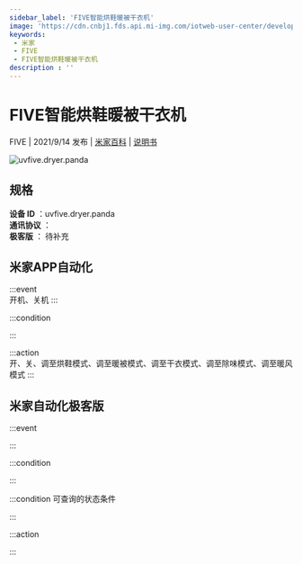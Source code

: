 ```yaml
---
sidebar_label: 'FIVE智能烘鞋暖被干衣机'
image: 'https://cdn.cnbj1.fds.api.mi-img.com/iotweb-user-center/developer_1679047839011d560PCoo.png?GalaxyAccessKeyId=AKVGLQWBOVIRQ3XLEW&Expires=9223372036854775807&Signature=ZOa2bZHrs1QHRjhfhgnfDb5J1go='
keywords: 
 - 米家
 - FIVE
 - FIVE智能烘鞋暖被干衣机
description : ''
---
```

# FIVE智能烘鞋暖被干衣机

FIVE | 2021/9/14 发布 | [米家百科](https://home.mi.com/webapp/content/baike/product/index.html?model=uvfive.dryer.panda) | [说明书](https://home.mi.com/views/introduction.html?model=uvfive.dryer.panda&region=cn)

![uvfive.dryer.panda](https://cdn.cnbj1.fds.api.mi-img.com/iotweb-user-center/developer_1679047839011d560PCoo.png?GalaxyAccessKeyId=AKVGLQWBOVIRQ3XLEW&Expires=9223372036854775807&Signature=ZOa2bZHrs1QHRjhfhgnfDb5J1go=)

## 规格  
> 
**设备 ID** ：uvfive.dryer.panda  
**通讯协议** ：  
**极客版**  ： 待补充 


## 米家APP自动化  

:::event  
开机、关机
:::

:::condition  

:::

:::action   
开、关、调至烘鞋模式、调至暖被模式、调至干衣模式、调至除味模式、调至暖风模式
:::

## 米家自动化极客版  

:::event  

:::

:::condition  

:::

:::condition 可查询的状态条件  

:::

:::action  

:::

        

